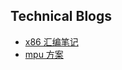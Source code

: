 ## Technical Blogs

- [x86 汇编笔记](./blog/assembly_language.md)
- [mpu 方案](./blog/mpu/mpu_solution.md)